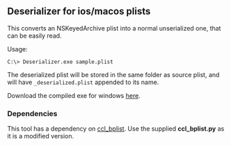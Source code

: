 ## Deserializer for ios/macos plists

This converts an NSKeyedArchive plist into a normal unserialized one, that can be easily read. 

Usage:
```
C:\> Deserializer.exe sample.plist
```
The deserialized plist will be stored in the same folder as source plist, and will have `_deserialized.plist` appended to its name.

Download the compiled exe for windows  [here](https://github.com/ydkhatri/MacForensics/raw/master/Deserializer/deserializer.exe).

### Dependencies

This tool has a dependency on [ccl_bplist](https://github.com/cclgroupltd/ccl-bplist). 
Use the supplied **ccl_bplist.py** as it is a modified version.
